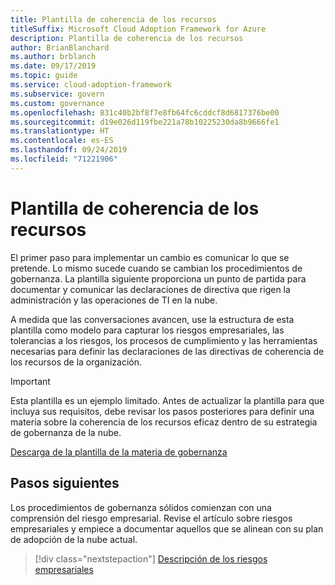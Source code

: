 ```yaml
---
title: Plantilla de coherencia de los recursos
titleSuffix: Microsoft Cloud Adoption Framework for Azure
description: Plantilla de coherencia de los recursos
author: BrianBlanchard
ms.author: brblanch
ms.date: 09/17/2019
ms.topic: guide
ms.service: cloud-adoption-framework
ms.subservice: govern
ms.custom: governance
ms.openlocfilehash: 831c40b2bf8f7e8fb64fc6cddcf8d6817376be00
ms.sourcegitcommit: d19e026d119fbe221a78b10225230da8b9666fe1
ms.translationtype: HT
ms.contentlocale: es-ES
ms.lasthandoff: 09/24/2019
ms.locfileid: "71221906"
---
```

# <a name="resource-consistency-template"></a>Plantilla de coherencia de los recursos

El primer paso para implementar un cambio es comunicar lo que se pretende. Lo mismo sucede cuando se cambian los procedimientos de gobernanza. La plantilla siguiente proporciona un punto de partida para documentar y comunicar las declaraciones de directiva que rigen la administración y las operaciones de TI en la nube.

A medida que las conversaciones avancen, use la estructura de esta plantilla como modelo para capturar los riesgos empresariales, las tolerancias a los riesgos, los procesos de cumplimiento y las herramientas necesarias para definir las declaraciones de las directivas de coherencia de los recursos de la organización.

> [!IMPORTANT]
> Esta plantilla es un ejemplo limitado. Antes de actualizar la plantilla para que incluya sus requisitos, debe revisar los pasos posteriores para definir una materia sobre la coherencia de los recursos eficaz dentro de su estrategia de gobernanza de la nube.

<!-- markdownlint-disable MD033 -->

 <a href="https://archcenter.blob.core.windows.net/cdn/fusion/governance/Resource%20Consistency%20Discipline%20Template.docx">Descarga de la plantilla de la materia de gobernanza</a>

<!-- markdownlint-enable MD033 -->

## <a name="next-steps"></a>Pasos siguientes

Los procedimientos de gobernanza sólidos comienzan con una comprensión del riesgo empresarial. Revise el artículo sobre riesgos empresariales y empiece a documentar aquellos que se alinean con su plan de adopción de la nube actual.

> [!div class="nextstepaction"]
> [Descripción de los riesgos empresariales](./business-risks.md)
